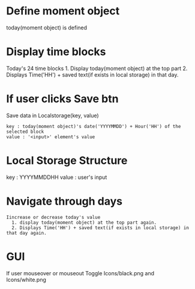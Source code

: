 # Define moment object 
  today(moment object) is defined

# Display time blocks
  Today's 24 time blocks
    1. Display today(moment object) at the top part
    2. Displays Time('HH') + saved text(if exists in local storage) in that day. 

# If user clicks Save btn
  Save data in Localstorage(key, value)

    key : today(moment object)'s date('YYYYMMDD') + Hour('HH') of the selected block        
    value : '<input>' element's value

# Local Storage Structure
  key : YYYYMMDDHH
  value : user's input


# Navigate through days
    Iincrease or decrease today's value
      1. display today(moment object) at the top part again.
      2. Displays Time('HH') + saved text(if exists in local storage) in that day again.


# GUI
  If user mouseover or mouseout 
  Toggle Icons/black.png and Icons/white.png
      
      
